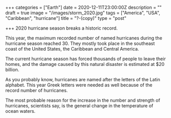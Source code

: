 +++
categories = ["Earth"]
date = 2020-12-11T23:00:00Z
description = ""
draft = true
image = "/images/storm_2020.jpg"
tags = ["America", "USA", "Caribbean", "hurricane"]
title = "?-(copy)"
type = "post"

+++
2020 hurricane season breaks a historic record.

This year, the maximum recorded number of named hurricanes during the hurricane season reached 30. They mostly took place in the southeast coast of the United States, the Caribbean and Central America.

The current hurricane season has forced thousands of people to leave their homes, and the damage caused by this natural disaster is estimated at $20 billion.

As you probably know, hurricanes are named after the letters of the Latin alphabet. This year Greek letters were needed as well because of the record number of hurricanes.

The most probable reason for the increase in the number and strength of hurricanes, scientists say, is the general change in the temperature of ocean waters.
